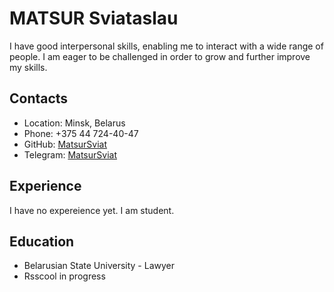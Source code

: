 # MATSUR Sviataslau
I have good interpersonal skills, enabling me to interact with a wide range of people. I am eager to be challenged in order to grow and further improve my skills.
## Contacts
<ul>
 <li>Location: Minsk, Belarus</li>
 <li>Phone: +375 44 724-40-47</li>
 <li>GitHub: <a href="https://github.com/MatsurSviat">MatsurSviat</a></li>
  <li>Telegram: <a href="https://t.me/Matsurelli">MatsurSviat</a></li>
 </ul>

## Experience
 I have no expereience yet. I am student.
 ## Education
<ul>
<li> Belarusian State University - Lawyer</li>
<li> Rsscool in progress</li>
</ul>
